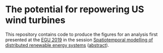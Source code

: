 The potential for repowering US wind turbines
=============================================

This repository contains code to produce the figures for an analysis first
presented at the [EGU 2019](https://www.egu2019.eu/) in the session
[Spatiotemporal modelling of distributed renewable energy systems](https://meetingorganizer.copernicus.org/EGU2019/orals/30279) ([abstract](https://meetingorganizer.copernicus.org/EGU2019/EGU2019-7252.pdf)).

